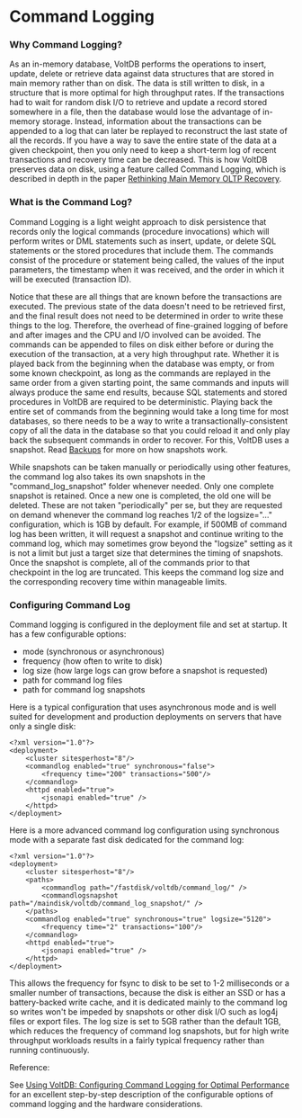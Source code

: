 # Command Logging

### Why Command Logging?

As an in-memory database, VoltDB performs the operations to insert, update, delete or retrieve data against data structures that are stored in main memory rather than on disk. The data is still written to disk, in a structure that is more optimal for high throughput rates. If the transactions had to wait for random disk I/O to retrieve and update a record stored somewhere in a file, then the database would lose the advantage of in-memory storage. Instead, information about the transactions can be appended to a log that can later be replayed to reconstruct the last state of all the records. If you have a way to save the entire state of the data at a given checkpoint, then you only need to keep a short-term log of recent transactions and recovery time can be decreased. This is how VoltDB preserves data on disk, using a feature called Command Logging, which is described in depth in the paper [Rethinking Main Memory OLTP Recovery](http://hstore.cs.brown.edu/papers/voltdb-recovery.pdf).

### What is the Command Log?

Command Logging is a light weight approach to disk persistence that records only the logical commands (procedure invocations) which will perform writes or DML statements such as insert, update, or delete SQL statements or the stored procedures that include them. The commands consist of the procedure or statement being called, the values of the input parameters, the timestamp when it was received, and the order in which it will be executed (transaction ID).

Notice that these are all things that are known before the transactions are executed. The previous state of the data doesn't need to be retrieved first, and the final result does not need to be determined in order to write these things to the log.  Therefore, the overhead of fine-grained logging of before and after images and the CPU and I/O involved can be avoided. The commands can be appended to files on disk either before or during the execution of the transaction, at a very high throughput rate. Whether it is played back from the beginning when the database was empty, or from some known checkpoint, as long as the commands are replayed in the same order from a given starting point, the same commands and inputs will always produce the same end results, because SQL statements and stored procedures in VoltDB are required to be deterministic. Playing back the entire set of commands from the beginning would take a long time for most databases, so there needs to be a way to write a transactionally-consistent copy of all the data in the database so that you could reload it and only play back the subsequent commands in order to recover. For this, VoltDB uses a snapshot. Read [Backups](Backups.md) for more on how snapshots work.

While snapshots can be taken manually or periodically using other features, the command log also takes its own snapshots in the "command_log_snapshot" folder whenever needed. Only one complete snapshot is retained. Once a new one is completed, the old one will be deleted. These are not taken "periodically" per se, but they are requested on demand whenever the command log reaches 1/2 of the logsize="..." configuration, which is 1GB by default. For example, if 500MB of command log has been written, it will request a snapshot and continue writing to the command log, which may sometimes grow beyond the "logsize" setting as it is not a limit but just a target size that determines the timing of snapshots. Once the snapshot is complete, all of the commands prior to that checkpoint in the log are truncated. This keeps the command log size and the corresponding recovery time within manageable limits.

### Configuring Command Log

Command logging is configured in the deployment file and set at startup. It has a few configurable options:
 - mode (synchronous or asynchronous)
 - frequency (how often to write to disk)
 - log size (how large logs can grow before a snapshot is requested)
 - path for command log files
 - path for command log snapshots

Here is a typical configuration that uses asynchronous mode and is well suited for development and production deployments on servers that have only a single disk:

    <?xml version="1.0"?>
    <deployment>
        <cluster sitesperhost="8"/>
        <commandlog enabled="true" synchronous="false">
            <frequency time="200" transactions="500"/>
        </commandlog>
        <httpd enabled="true">
            <jsonapi enabled="true" />
        </httpd>
    </deployment>

Here is a more advanced command log configuration using synchronous mode with a separate fast disk dedicated for the command log:

    <?xml version="1.0"?>
    <deployment>
        <cluster sitesperhost="8"/>
        <paths>
            <commandlog path="/fastdisk/voltdb/command_log/" />
            <commandlogsnapshot path="/maindisk/voltdb/command_log_snapshot/" />
        </paths>
        <commandlog enabled="true" synchronous="true" logsize="5120">
            <frequency time="2" transactions="100"/>
        </commandlog>
        <httpd enabled="true">
            <jsonapi enabled="true" />
        </httpd>
    </deployment>

This allows the frequency for fsync to disk to be set to 1-2 milliseconds or a smaller number of transactions, because the disk is either an SSD or has a battery-backed write cache, and it is dedicated mainly to the command log so writes won't be impeded by snapshots or other disk I/O such as log4j files or export files. The log size is set to 5GB rather than the default 1GB, which reduces the frequency of command log snapshots, but for high write throughput workloads results in a fairly typical frequency rather than running continuously.

Reference:

  See [Using VoltDB: Configuring Command Logging for Optimal Performance](https://docs.voltdb.com/UsingVoltDB/CmdLogConfig.php) for an excellent step-by-step description of the configurable options of command logging and the hardware considerations.
